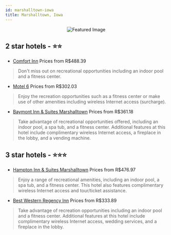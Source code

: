 ```yaml
---
id: marshalltown-iowa
title: Marshalltown, Iowa
---
```


<center><img src="https://i.travelapi.com/hotels/1000000/10000/7900/7850/a7c650f0_z.jpg" alt="Featured Image" /></center>


##  2 star hotels - ⭐️⭐️

-    [Comfort Inn](https://us.hurb.com/hotels/marshalltown/comfort-inn-JNP-JP034546?cmp=18055) Prices from R$488.39
   > Don't miss out on recreational opportunities including an indoor pool and a fitness center.
-    [Motel 6](https://us.hurb.com/hotels/marshalltown/motel-6-JNP-JP903146?cmp=18055) Prices from R$302.03
   > Enjoy the recreation opportunities such as a fitness center or make use of other amenities including wireless Internet access (surcharge).
-    [Baymont Inn & Suites Marshalltown](https://us.hurb.com/hotels/marshalltown/baymont-inn-suites-marshalltown-JNP-JP259699?cmp=18055) Prices from R$361.18
   > Take advantage of recreational opportunities offered, including an indoor pool, a spa tub, and a fitness center. Additional features at this hotel include complimentary wireless Internet access, a fireplace in the lobby, and a vending machine.

##  3 star hotels - ⭐️⭐️⭐️

-    [Hampton Inn & Suites Marshalltown](https://us.hurb.com/hotels/marshalltown/hampton-inn-suites-marshalltown-JNP-JP034547?cmp=18055) Prices from R$476.97
   > Enjoy a range of recreational amenities, including an indoor pool, a spa tub, and a fitness center. This hotel also features complimentary wireless Internet access and tour/ticket assistance.
-    [Best Western Regency Inn](https://us.hurb.com/hotels/marshalltown/best-western-regency-inn-JNP-JP061948?cmp=18055) Prices from R$333.89
   > Take advantage of recreation opportunities including an indoor pool and a fitness center. Additional features at this hotel include complimentary wireless Internet access, wedding services, and a fireplace in the lobby.
